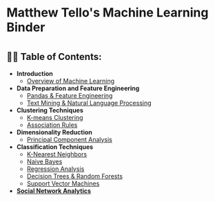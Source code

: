 <h1>Matthew Tello's Machine Learning Binder<h1>


<h2>👨‍💻 Table of Contents:</h2>

- <b>Introduction</b>
  - [Overview of Machine Learning](https://github.com/mtello5/IS170_Machine_Learning/tree/1-Overview-of-Machine-Learning)
- <b>Data Preparation and Feature Engineering</b>
  - [Pandas & Feature Engineering](https://github.com/mtello5/IS170_Machine_Learning/tree/2-Pandas-%26-Feature-Engineering)
  - [Text Mining & Natural Language Processing](https://github.com/mtello5/IS170_Machine_Learning/tree/3-Text-Mining-%26-Natural-Language-Processing)
- <b>Clustering Techniques</b>
  - [K-means Clustering](https://github.com/mtello5/IS170_Machine_Learning/tree/4-K-means-clustering)
  - [Association Rules](https://github.com/mtello5/IS170_Machine_Learning/tree/5-Association-Rules)
- <b>Dimensionality Reduction</b>
  - [Principal Component Analysis](https://github.com/mtello5/IS170_Machine_Learning/tree/6-Principal-Component-Analysis)
- <b>Classification Techniques</b>
  - [K-Nearest Neighbors](https://github.com/mtello5/IS170_Machine_Learning/tree/7-K-Nearest-Neighbors)
  - [Naive Bayes](https://github.com/mtello5/IS170_Machine_Learning/tree/8-Naive-Bayes)
  - [Regression Analysis](https://github.com/mtello5/IS170_Machine_Learning/tree/9-Regression-Analysis)
  - [Decision Trees & Random Forests](https://github.com/mtello5/IS170_Machine_Learning/tree/10-Decision-Trees-%26-Random-Forests)
  - [Support Vector Machines](https://github.com/mtello5/IS170_Machine_Learning/tree/11-Support-Vector-Machines)
- [<b>Social Network Analytics<b>](https://github.com/mtello5/IS170_Machine_Learning/tree/12-Social-Network-Analytics)
